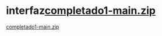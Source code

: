 # interfaz[completado1-main.zip](https://github.com/juanDcuatindioyN/interfaz/files/10942793/completado1-main.zip)
[completado1-main.zip](https://github.com/juanDcuatindioyN/interfaz/files/10942836/completado1-main.zip)
